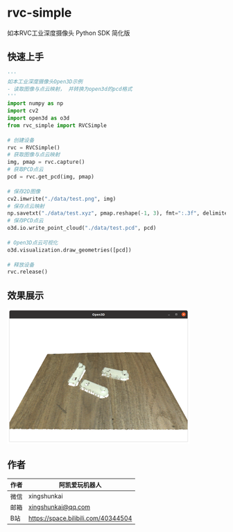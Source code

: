 # rvc-simple
如本RVC工业深度摄像头 Python SDK 简化版 



## 快速上手

```python
'''
如本工业深度摄像头Open3D示例
- 读取图像与点云映射， 并转换为open3d的pcd格式
'''
import numpy as np
import cv2
import open3d as o3d
from rvc_simple import RVCSimple

# 创建设备
rvc = RVCSimple()
# 获取图像与点云映射
img, pmap = rvc.capture()
# 获取PCD点云
pcd = rvc.get_pcd(img, pmap)

# 保存2D图像
cv2.imwrite("./data/test.png", img)
# 保存点云映射
np.savetxt("./data/test.xyz", pmap.reshape(-1, 3), fmt=":.3f", delimiter=",")
# 保存PCD点云
o3d.io.write_point_cloud("./data/test.pcd", pcd)

# Open3D点云可视化
o3d.visualization.draw_geometries([pcd])

# 释放设备
rvc.release()
```

## 效果展示

<img src="./image/open3d-pcd.png" style="zoom:50%;" />



## 作者

| 作者 | 阿凯爱玩机器人                      |
| ---- | ----------------------------------- |
| 微信 | xingshunkai                         |
| 邮箱 | xingshunkai@qq.com                  |
| B站  | https://space.bilibili.com/40344504 |

